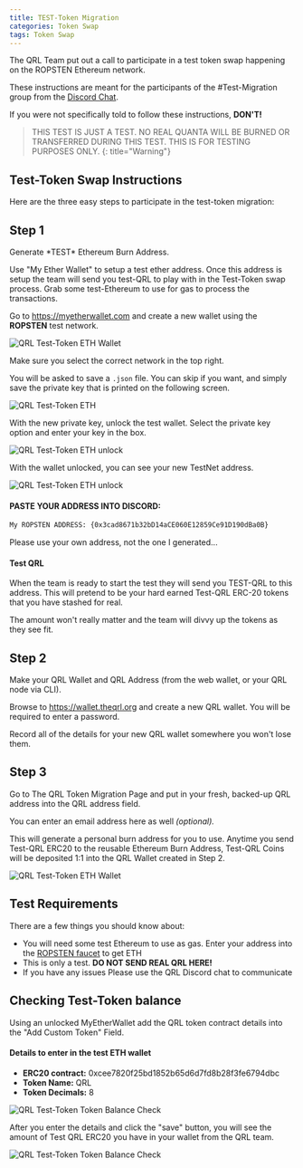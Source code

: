 ```yaml
---
title: TEST-Token Migration
categories: Token Swap
tags: Token Swap
---
```



The QRL Team put out a call to participate in a test token swap happening on the ROPSTEN Ethereum network.

These instructions are meant for the participants of the #Test-Migration group from the <a href="https://discord.gg/E9PWvbG" target="_blank">Discord Chat</a>. 

If you were not specifically told to follow these instructions, **DON'T!**

> THIS TEST IS JUST A TEST. NO REAL QUANTA WILL BE BURNED OR TRANSFERRED DURING THIS TEST. THIS IS FOR TESTING PURPOSES ONLY.
{: title="Warning"}



## Test-Token Swap Instructions

Here are the three easy steps to participate in the test-token migration:

## Step 1

Generate \*TEST\* Ethereum Burn Address.

Use "My Ether Wallet" to setup a test ether address. Once this address is setup the team will send you test-QRL to play with in the Test-Token swap process. Grab some test-Ethereum to use for gas to process the transactions.

Go to <a href="https://myetherwallet.com" target="_blank" >https://myetherwallet.com </a> and create a new wallet using the **ROPSTEN** test network.

![QRL Test-Token ETH Wallet](/assets/tokenswap/test/MEW-Testnet.png)

Make sure you select the correct network in the top right.

You will be asked to save a `.json` file. You can skip if you want, and simply save the private key that is printed on the following screen.


![QRL Test-Token ETH](/assets/tokenswap/test/MEW-KEY.png)


With the new private key, unlock the test wallet. Select the private key option and enter your key in the box.


![QRL Test-Token ETH unlock](/assets/tokenswap/test/MEW-unlock.png)

With the wallet unlocked, you can see your new TestNet address. 

![QRL Test-Token ETH unlock](/assets/tokenswap/test/MEW-unlock.png)


#### PASTE YOUR ADDRESS INTO DISCORD:

```bash
My ROPSTEN ADDRESS: {0x3cad8671b32bD14aCE060E12859Ce91D190dBa0B}
```

Please use your own address, not the one I generated...

#### Test QRL

When the team is ready to start the test they will send you TEST-QRL to this address. This will pretend to be your hard earned Test-QRL ERC-20 tokens that you have stashed for real. 

The amount won't really matter and the team will divvy up the tokens as they see fit.


## Step 2 

Make your QRL Wallet and QRL Address (from the web wallet, or your QRL node via CLI).

Browse to <a href="https://wallet.theqrl.org" target="_blank">https://wallet.theqrl.org</a> and create a new QRL wallet. You will be required to enter a password.

Record all of the details for your new QRL wallet somewhere you won't lose them.



## Step 3

Go to The QRL Token Migration Page and put in your fresh, backed-up QRL address into the QRL address field.

You can enter an email address here as well *(optional).*

This will generate a personal burn address for you to use. Anytime you send Test-QRL ERC20 to the reusable Ethereum Burn Address, Test-QRL Coins will be deposited 1:1 into the QRL Wallet created in Step 2.

![QRL Test-Token ETH Wallet](/assets/tokenswap/test/tokenSwap.png)


## Test Requirements

There are a few things you should know about:

* You will need some test Ethereum to use as gas. Enter your address into the <a href="https://faucet.bitfwd.xyz" target="_blank">ROPSTEN faucet</a> to get ETH
* This is only a test. **DO NOT SEND REAL QRL HERE!**
* If you have any issues Please use the QRL Discord chat to communicate 


## Checking Test-Token balance

 Using an unlocked MyEtherWallet add the QRL token contract details into the "Add Custom Token" Field.

#### Details to enter in the test ETH wallet 
 * **ERC20 contract:**  0xcee7820f25bd1852b65d6d7fd8b28f3fe6794dbc
 * **Token Name:** QRL
 * **Token Decimals:** 8

![QRL Test-Token Token Balance Check](/assets/tokenswap/test/MEW-AddToken.png)


After you enter the details and click the "save" button, you will see the amount of Test QRL ERC20 you have in your wallet from the QRL team.

![QRL Test-Token Token Balance Check](/assets/tokenswap/test/MEW-QRL.png)

